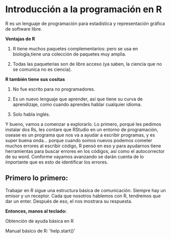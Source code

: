 # Introducción a la programación en R

R es un lenguaje de programación para estadística y representación gráfica de software libre. 


**Ventajas de R**

1. R tiene muchos paquetes complementarios: pero se usa en biología,tiene una colección de paquetes muy amplia.

2. Todas las paqueterías son de libre acceso (ya saben, la ciencia que no se comunica no es ciencia).


**R también tiene sus cositas**

1. No fue escrito para no programadores.

2. Es un nuevo lenguaje que aprender, así que tiene su curva de aprendizaje, como cuando aprendes hablar cualquier idioma.

3. Solo habla inglés.


Y bueno, vamos a comenzar a explorarlo. Lo primero, porqué les pedimos instalar dos Rs, les contare que RStudio en un entorno de programación, osease es un programa que nos va a ayudar a escribir programas, y es super buena onda… porque cuando somos nuevos podemos cometer muchos errores al escribir código, R pensó en eso y para ayudarnos tiene herramientas para buscar errores en los códigos, así como el autocorrector de su word. Conforme vayamos avanzando se darán cuenta de lo importante que es esto de identificar los errores.


## Primero lo primero:

Trabajar en R sigue una estructura básica de comunicación. Siempre hay un emisor y un receptor. Cada que nosotros hablemos con R, tendremos que dar un enter. Después de eso, el nos mostrara su respuesta. 


**Entonces, manos al teclado:**


Obtención de ayuda básica en R

Manual básico de R: 'help.start()'


